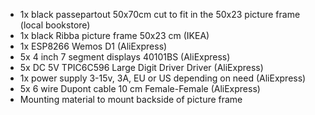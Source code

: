 - 1x black passepartout 50x70cm cut to fit in the 50x23 picture frame (local bookstore)
- 1x	black Ribba picture frame 50x23 cm (IKEA)
- 1x	ESP8266 Wemos D1 (AliExpress)
- 5x	4 inch 7 segment displays 40101BS (AliExpress)
- 5x  DC 5V TPIC6C596 Large Digit Driver Driver (AliExpress)
- 1x	power supply 3-15v, 3A, EU or US depending on need (AliExpress)
- 5x  6 wire Dupont cable 10 cm Female-Female (AliExpress)
- Mounting material to mount backside of picture frame
